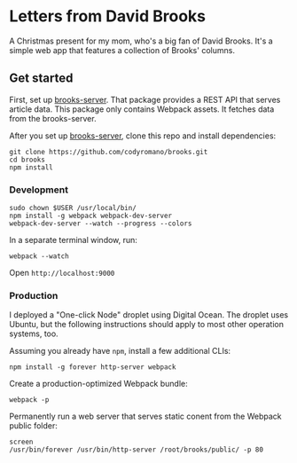 # Letters from David Brooks

A Christmas present for my mom, who's a big fan of David Brooks. It's a simple web app that features a collection of Brooks' columns.

## Get started

First, set up [brooks-server](https://github.com/codyromano/brooks-server). That package provides a REST API that serves article data. This package only contains Webpack assets. It fetches data from the brooks-server.

After you set up [brooks-server](https://github.com/codyromano/brooks-server), clone this repo and install dependencies:

```
git clone https://github.com/codyromano/brooks.git
cd brooks
npm install
```

### Development

```
sudo chown $USER /usr/local/bin/
npm install -g webpack webpack-dev-server
webpack-dev-server --watch --progress --colors
```
In a separate terminal window, run:
```
webpack --watch
```
Open `http://localhost:9000`

### Production

I deployed a "One-click Node" droplet using Digital Ocean. The droplet uses Ubuntu, but the following instructions should apply to most other operation systems, too.

Assuming you already have `npm`, install a few additional CLIs:
```
npm install -g forever http-server webpack
```
Create a production-optimized Webpack bundle:
```
webpack -p
```
Permanently run a web server that serves static conent from the Webpack public folder:
```
screen
/usr/bin/forever /usr/bin/http-server /root/brooks/public/ -p 80
```
